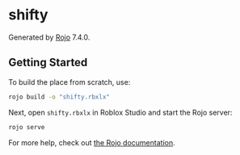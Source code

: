 # shifty
Generated by [Rojo](https://github.com/rojo-rbx/rojo) 7.4.0.

## Getting Started
To build the place from scratch, use:

```bash
rojo build -o "shifty.rbxlx"
```

Next, open `shifty.rbxlx` in Roblox Studio and start the Rojo server:

```bash
rojo serve
```

For more help, check out [the Rojo documentation](https://rojo.space/docs).